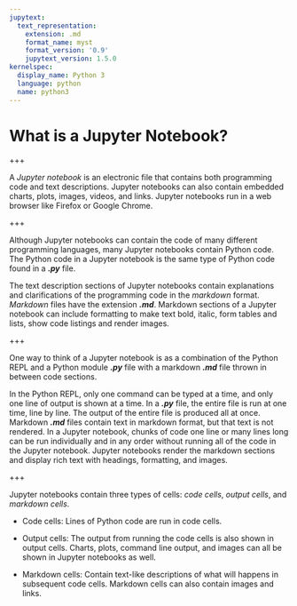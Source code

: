 ```yaml
---
jupytext:
  text_representation:
    extension: .md
    format_name: myst
    format_version: '0.9'
    jupytext_version: 1.5.0
kernelspec:
  display_name: Python 3
  language: python
  name: python3
---
```


# What is a Jupyter Notebook?

+++

A _Jupyter notebook_ is an electronic file that contains both programming code and text descriptions. Jupyter notebooks can also contain embedded charts, plots, images, videos, and links. Jupyter notebooks run in a web browser like Firefox or Google Chrome.

+++

Although Jupyter notebooks can contain the code of many different programming languages, many Jupyter notebooks contain Python code. The Python code in a Jupyter notebook is the same type of Python code found in a **_.py_** file.

The text description sections of Jupyter notebooks contain explanations and clarifications of the programming code in the _markdown_ format. _Markdown_ files have the extension **_.md_**. Markdown sections of a Jupyter notebook can include formatting to make text bold, italic, form tables and lists, show code listings and render images.

+++

One way to think of a Jupyter notebook is as a combination of the Python REPL and a Python module **_.py_** file with a markdown **_.md_** file thrown in between code sections.

In the Python REPL, only one command can be typed at a time, and only one line of output is shown at a time. In a **_.py_** file, the entire file is run at one time, line by line. The output of the entire file is produced all at once. Markdown **_.md_** files contain text in markdown format, but that text is not rendered. In a Jupyter notebook, chunks of code one line or many lines long can be run individually and in any order without running all of the code in the Jupyter notebook. Jupyter notebooks render the markdown sections and display rich text with headings, formatting, and images.

+++

Jupyter notebooks contain three types of cells: _code cells_, _output cells_, and _markdown cells_.

 * Code cells: Lines of Python code are run in code cells.

 * Output cells: The output from running the code cells is also shown in output cells. Charts, plots, command line output, and images can all be shown in Jupyter notebooks as well.

 * Markdown cells: Contain text-like descriptions of what will happens in subsequent code cells. Markdown cells can also contain images and links.


```{code-cell} ipython3

```
